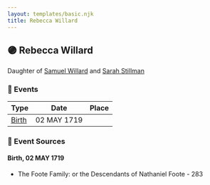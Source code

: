 ```yaml
---
layout: templates/basic.njk
title: Rebecca Willard
---
```

## 🟣 Rebecca Willard

Daughter of [Samuel Willard](/people/1/12362566) and [Sarah Stillman](/people/9/9722974)

### 📆 Events

Type | Date | Place
------ | ------ | ------
[Birth](#event-9dd54d09-1e47-487d-86b1-cd9430ee57eb) | 02 MAY 1719 |

### 📰 Event Sources

#### <a id="event-9dd54d09-1e47-487d-86b1-cd9430ee57eb"></a> Birth, 02 MAY 1719
* The Foote Family: or the Descendants of Nathaniel Foote  - 283